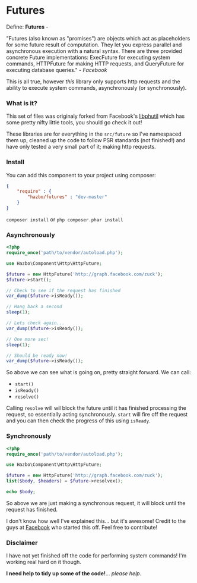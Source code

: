 # Futures

Define: **Futures** -

"Futures (also known as "promises") are objects which act as placeholders for
some future result of computation. They let you express parallel and
asynchronous execution with a natural syntax. There are three provided
concrete Future implementations: ExecFuture for executing system commands,
HTTPFuture for making HTTP requests, and QueryFuture for executing database
queries." - *Facebook*

This is all true, however *this* library only supports http requests and the
ability to execute system commands, asynchronously (or synchronously).

### What is it?

This set of files was originaly forked from Facebook's [libphutil](https://github.com/facebook/libphutil) which has
some pretty nifty little tools, you should go check it out!

These libraries are for everything in the `src/future` so I've namespaced
them up, cleaned up the code to follow PSR standards (not finished!) and
have only tested a very small part of it; making http requests.

### Install
You can add this component to your project using composer:

```json
{
	"require" : {
		"hazbo/futures" : "dev-master"
	}
}
```

`composer install` or `php composer.phar install`

### Asynchronously

```php
<?php
require_once('path/to/vendor/autoload.php');

use Hazbo\Component\Http\HttpFuture;

$future = new HttpFuture('http://graph.facebook.com/zuck');
$future->start();

// Check to see if the request has finished
var_dump($future->isReady());

// Hang back a second
sleep(1);

// Lets check again...
var_dump($future->isReady());

// One more sec!
sleep(1);

// Should be ready now!
var_dump($future->isReady());
```

So above we can see what is going on, pretty straight forward. We can call:

  - `start()`
  - `isReady()`
  - `resolve()`

Calling `resolve` will wil block the future until it has finished processing
the request, so essentially acting synchronously. `start` will fire off the
request and you can then check the progress of this using `isReady`.

### Synchronously

```php
<?php
require_once('path/to/vendor/autoload.php');

use Hazbo\Component\Http\HttpFuture;

$future = new HttpFuture('http://graph.facebook.com/zuck');
list($body, $headers) = $future->resolvex();

echo $body;
```

So above we are just making a synchronous request, it will block until the
request has finished.

I don't know how well I've explained this... but it's awesome! Credit to the
guys at [Facebook](https://github.com/facebook) who started this off. Feel free to contribute!

### Disclaimer
I have not yet finished off the code for performing system commands! I'm working
real hard on it though.

**I need help to tidy up some of the code!**... *please help*.
